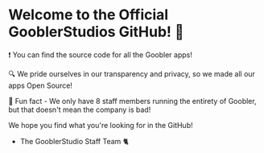 # Welcome to the Official GooblerStudios GitHub! 👋

❗ You can find the source code for all the Goobler apps!

🔍 We pride ourselves in our transparency and privacy, so we made all our apps Open Source!

🍿 Fun fact - We only have 8 staff members running the entirety of Goobler, but that doesn't mean the company is bad!

We hope you find what you're looking for in the GitHub! 

- The GooblerStudio Staff Team 🐈

<!--

**Here are some ideas to get you started:**

🙋‍♀️ A short introduction - Our organisation is called Goobler Studios, we create apps on the internet that help you with your needs.
👩‍💻 Useful resources - Website URL: [goobler.ga](https://goobler.ga) / [goobler.co.uk](https://goobler.co.uk)
🍿 Fun facts - We started off as a company with 2 developers.
🧙 Remember, we do the simple stuff, you relax.
-->
